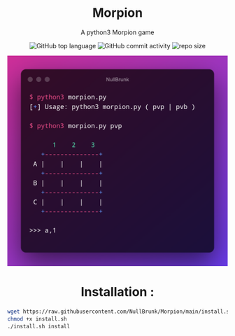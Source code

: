 <div align="center">

# Morpion
A python3 Morpion game 
<br/>

![GitHub top language](https://img.shields.io/github/languages/top/NullBrunk/Morpion?style=for-the-badge)
![GitHub commit activity](https://img.shields.io/github/commit-activity/m/NullBrunk/Morpion?style=for-the-badge)
![repo size](https://img.shields.io/github/repo-size/NullBrunk/Morpion?style=for-the-badge)

<img src="NullBrunk.png" >



# Installation :
</div>

```bash
wget https://raw.githubusercontent.com/NullBrunk/Morpion/main/install.sh
chmod +x install.sh
./install.sh install

```
